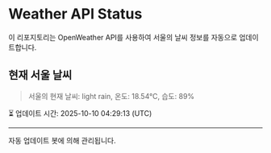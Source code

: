 
# Weather API Status

이 리포지토리는 OpenWeather API를 사용하여 서울의 날씨 정보를 자동으로 업데이트합니다.

## 현재 서울 날씨
> 서울의 현재 날씨: light rain, 온도: 18.54°C, 습도: 89%

⏳ 업데이트 시간: 2025-10-10 04:29:13 (UTC)

---
자동 업데이트 봇에 의해 관리됩니다.
